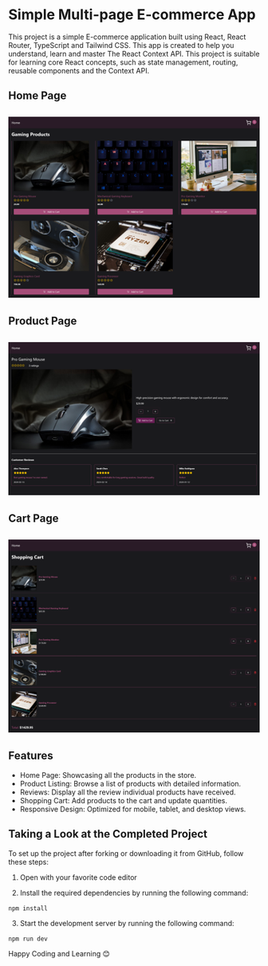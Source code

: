 # Simple Multi-page E-commerce App

This project is a simple E-commerce application built using React, React Router, TypeScript and Tailwind CSS. This app is created to help you understand, learn and master The React Context API. This project is suitable for learning core React concepts, such as state management, routing, reusable components and the Context API.

## Home Page

## ![Simple Multi-page E-commerce App](./screenshots/1-Simple-E-commerce-App-Home-Page.png)

## Product Page

## ![Simple Multi-page E-commerce App](./screenshots/2-Simple-E-commerce-App-Product-Page.png)

## Cart Page

## ![Simple Multi-page E-commerce App](./screenshots/3-Simple-E-commerce-App-Cart-Page.png)

## Features

- Home Page: Showcasing all the products in the store.
- Product Listing: Browse a list of products with detailed information.
- Reviews: Display all the review individual products have received.
- Shopping Cart: Add products to the cart and update quantities.
- Responsive Design: Optimized for mobile, tablet, and desktop views.

## Taking a Look at the Completed Project

To set up the project after forking or downloading it from GitHub, follow these steps:

1. Open with your favorite code editor

2. Install the required dependencies by running the following command:

```
npm install
```

3. Start the development server by running the following command:

```
npm run dev
```

Happy Coding and Learning 😊
